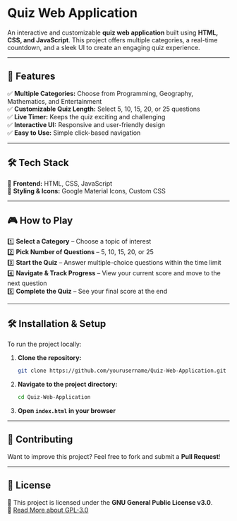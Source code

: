 # **Quiz Web Application** 

An interactive and customizable **quiz web application** built using **HTML, CSS, and JavaScript**. This project offers multiple categories, a real-time countdown, and a sleek UI to create an engaging quiz experience.  

---

## 🚀 **Features**  
✅ **Multiple Categories:** Choose from Programming, Geography, Mathematics, and Entertainment  
✅ **Customizable Quiz Length:** Select 5, 10, 15, 20, or 25 questions  
✅ **Live Timer:** Keeps the quiz exciting and challenging  
✅ **Interactive UI:** Responsive and user-friendly design  
✅ **Easy to Use:** Simple click-based navigation  

---

## 🛠️ **Tech Stack**  
🔹 **Frontend:** HTML, CSS, JavaScript  
🔹 **Styling & Icons:** Google Material Icons, Custom CSS  

---

## 🎮 **How to Play**  
1️⃣ **Select a Category** – Choose a topic of interest  
2️⃣ **Pick Number of Questions** – 5, 10, 15, 20, or 25  
3️⃣ **Start the Quiz** – Answer multiple-choice questions within the time limit  
4️⃣ **Navigate & Track Progress** – View your current score and move to the next question  
5️⃣ **Complete the Quiz** – See your final score at the end  

---

## 🛠️ **Installation & Setup**  
To run the project locally:  
1. **Clone the repository:**  
   ```bash
   git clone https://github.com/yourusername/Quiz-Web-Application.git
   ```
2. **Navigate to the project directory:**  
   ```bash
   cd Quiz-Web-Application
   ```
3. **Open `index.html` in your browser**  

---

## 🤝 **Contributing**  
Want to improve this project? Feel free to fork and submit a **Pull Request**!  

---

## 📜 **License**  
🔹 This project is licensed under the **GNU General Public License v3.0**.  
🔗 [Read More about GPL-3.0](https://www.gnu.org/licenses/gpl-3.0.html)  
